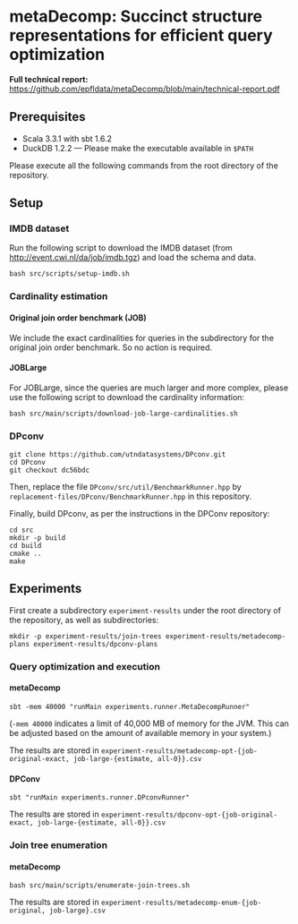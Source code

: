 # metaDecomp: Succinct structure representations for efficient query optimization

**Full technical report:** https://github.com/epfldata/metaDecomp/blob/main/technical-report.pdf

## Prerequisites

* Scala 3.3.1 with sbt 1.6.2
* DuckDB 1.2.2 — Please make the executable available in `$PATH`

Please execute all the following commands from the root directory of the repository.

## Setup

### IMDB dataset

Run the following script to download the IMDB dataset (from http://event.cwi.nl/da/job/imdb.tgz) and load the schema and data.
```
bash src/scripts/setup-imdb.sh
```

### Cardinality estimation

#### Original join order benchmark (JOB)

We include the exact cardinalities for queries in the subdirectory for the original join order benchmark. So no action is required.

#### JOBLarge

For JOBLarge, since the queries are much larger and more complex, please use the following script to download the cardinality information:
```
bash src/main/scripts/download-job-large-cardinalities.sh
```

### DPconv

```
git clone https://github.com/utndatasystems/DPconv.git
cd DPconv
git checkout dc56bdc
```

Then, replace the file `DPconv/src/util/BenchmarkRunner.hpp` by `replacement-files/DPconv/BenchmarkRunner.hpp` in this repository.

Finally, build DPconv, as per the instructions in the DPConv repository:
```
cd src
mkdir -p build
cd build
cmake ..
make
```

## Experiments

First create a subdirectory `experiment-results` under the root directory of the repository, as well as subdirectories:
```
mkdir -p experiment-results/join-trees experiment-results/metadecomp-plans experiment-results/dpconv-plans
```

### Query optimization and execution

#### metaDecomp

```
sbt -mem 40000 "runMain experiments.runner.MetaDecompRunner"
```
(`-mem 40000` indicates a limit of 40,000 MB of memory for the JVM. This can be adjusted based on the amount of available memory in your system.)

The results are stored in `experiment-results/metadecomp-opt-{job-original-exact, job-large-{estimate, all-0}}.csv`

#### DPConv

```
sbt "runMain experiments.runner.DPconvRunner"
```

The results are stored in `experiment-results/dpconv-opt-{job-original-exact, job-large-{estimate, all-0}}.csv`

### Join tree enumeration

#### metaDecomp

```
bash src/main/scripts/enumerate-join-trees.sh
```

The results are stored in `experiment-results/metadecomp-enum-{job-original, job-large}.csv`
